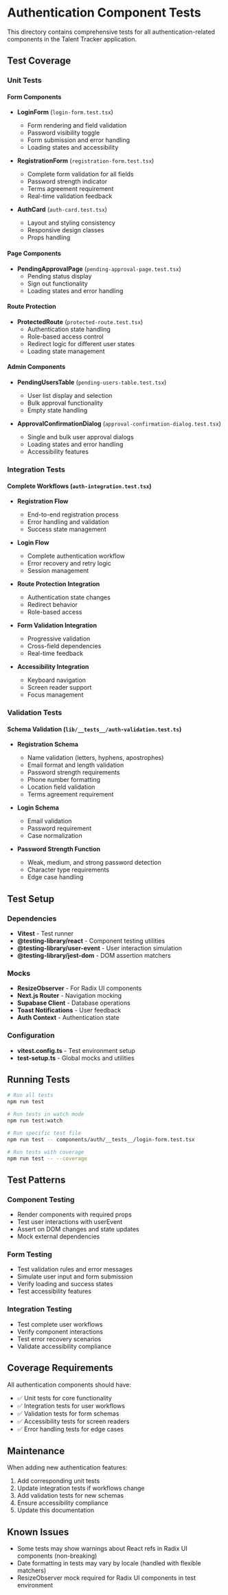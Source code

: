 # Authentication Component Tests

This directory contains comprehensive tests for all authentication-related components in the Talent Tracker application.

## Test Coverage

### Unit Tests

#### Form Components
- **LoginForm** (`login-form.test.tsx`)
  - Form rendering and field validation
  - Password visibility toggle
  - Form submission and error handling
  - Loading states and accessibility

- **RegistrationForm** (`registration-form.test.tsx`)
  - Complete form validation for all fields
  - Password strength indicator
  - Terms agreement requirement
  - Real-time validation feedback

- **AuthCard** (`auth-card.test.tsx`)
  - Layout and styling consistency
  - Responsive design classes
  - Props handling

#### Page Components
- **PendingApprovalPage** (`pending-approval-page.test.tsx`)
  - Pending status display
  - Sign out functionality
  - Loading states and error handling

#### Route Protection
- **ProtectedRoute** (`protected-route.test.tsx`)
  - Authentication state handling
  - Role-based access control
  - Redirect logic for different user states
  - Loading state management

#### Admin Components
- **PendingUsersTable** (`pending-users-table.test.tsx`)
  - User list display and selection
  - Bulk approval functionality
  - Empty state handling

- **ApprovalConfirmationDialog** (`approval-confirmation-dialog.test.tsx`)
  - Single and bulk user approval dialogs
  - Loading states and error handling
  - Accessibility features

### Integration Tests

#### Complete Workflows (`auth-integration.test.tsx`)
- **Registration Flow**
  - End-to-end registration process
  - Error handling and validation
  - Success state management

- **Login Flow**
  - Complete authentication workflow
  - Error recovery and retry logic
  - Session management

- **Route Protection Integration**
  - Authentication state changes
  - Redirect behavior
  - Role-based access

- **Form Validation Integration**
  - Progressive validation
  - Cross-field dependencies
  - Real-time feedback

- **Accessibility Integration**
  - Keyboard navigation
  - Screen reader support
  - Focus management

### Validation Tests

#### Schema Validation (`lib/__tests__/auth-validation.test.ts`)
- **Registration Schema**
  - Name validation (letters, hyphens, apostrophes)
  - Email format and length validation
  - Password strength requirements
  - Phone number formatting
  - Location field validation
  - Terms agreement requirement

- **Login Schema**
  - Email validation
  - Password requirement
  - Case normalization

- **Password Strength Function**
  - Weak, medium, and strong password detection
  - Character type requirements
  - Edge case handling

## Test Setup

### Dependencies
- **Vitest** - Test runner
- **@testing-library/react** - Component testing utilities
- **@testing-library/user-event** - User interaction simulation
- **@testing-library/jest-dom** - DOM assertion matchers

### Mocks
- **ResizeObserver** - For Radix UI components
- **Next.js Router** - Navigation mocking
- **Supabase Client** - Database operations
- **Toast Notifications** - User feedback
- **Auth Context** - Authentication state

### Configuration
- **vitest.config.ts** - Test environment setup
- **test-setup.ts** - Global mocks and utilities

## Running Tests

```bash
# Run all tests
npm run test

# Run tests in watch mode
npm run test:watch

# Run specific test file
npm run test -- components/auth/__tests__/login-form.test.tsx

# Run tests with coverage
npm run test -- --coverage
```

## Test Patterns

### Component Testing
- Render components with required props
- Test user interactions with userEvent
- Assert on DOM changes and state updates
- Mock external dependencies

### Form Testing
- Test validation rules and error messages
- Simulate user input and form submission
- Verify loading and success states
- Test accessibility features

### Integration Testing
- Test complete user workflows
- Verify component interactions
- Test error recovery scenarios
- Validate accessibility compliance

## Coverage Requirements

All authentication components should have:
- ✅ Unit tests for core functionality
- ✅ Integration tests for user workflows
- ✅ Validation tests for form schemas
- ✅ Accessibility tests for screen readers
- ✅ Error handling tests for edge cases

## Maintenance

When adding new authentication features:
1. Add corresponding unit tests
2. Update integration tests if workflows change
3. Add validation tests for new schemas
4. Ensure accessibility compliance
5. Update this documentation

## Known Issues

- Some tests may show warnings about React refs in Radix UI components (non-breaking)
- Date formatting in tests may vary by locale (handled with flexible matchers)
- ResizeObserver mock required for Radix UI components in test environment